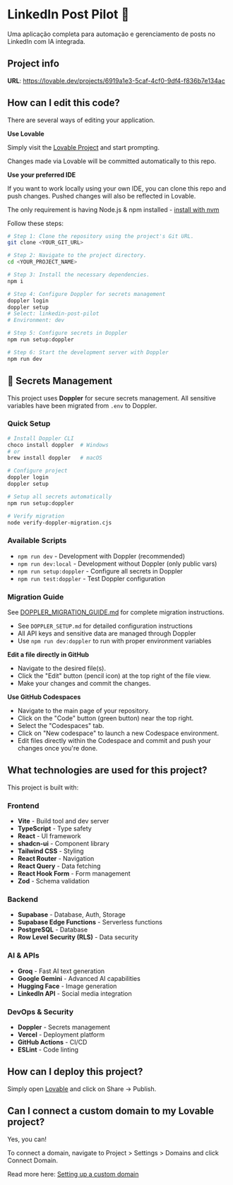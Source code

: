 # LinkedIn Post Pilot 🚀

Uma aplicação completa para automação e gerenciamento de posts no LinkedIn com IA integrada.

## Project info

**URL**: https://lovable.dev/projects/6919a1e3-5caf-4cf0-9df4-f836b7e134ac

## How can I edit this code?

There are several ways of editing your application.

**Use Lovable**

Simply visit the [Lovable Project](https://lovable.dev/projects/6919a1e3-5caf-4cf0-9df4-f836b7e134ac) and start prompting.

Changes made via Lovable will be committed automatically to this repo.

**Use your preferred IDE**

If you want to work locally using your own IDE, you can clone this repo and push changes. Pushed changes will also be reflected in Lovable.

The only requirement is having Node.js & npm installed - [install with nvm](https://github.com/nvm-sh/nvm#installing-and-updating)

Follow these steps:

```sh
# Step 1: Clone the repository using the project's Git URL.
git clone <YOUR_GIT_URL>

# Step 2: Navigate to the project directory.
cd <YOUR_PROJECT_NAME>

# Step 3: Install the necessary dependencies.
npm i

# Step 4: Configure Doppler for secrets management
doppler login
doppler setup
# Select: linkedin-post-pilot
# Environment: dev

# Step 5: Configure secrets in Doppler
npm run setup:doppler

# Step 6: Start the development server with Doppler
npm run dev
```

## 🔐 Secrets Management

This project uses **Doppler** for secure secrets management. All sensitive variables have been migrated from `.env` to Doppler.

### Quick Setup
```bash
# Install Doppler CLI
choco install doppler  # Windows
# or
brew install doppler   # macOS

# Configure project
doppler login
doppler setup

# Setup all secrets automatically
npm run setup:doppler

# Verify migration
node verify-doppler-migration.cjs
```

### Available Scripts
- `npm run dev` - Development with Doppler (recommended)
- `npm run dev:local` - Development without Doppler (only public vars)
- `npm run setup:doppler` - Configure all secrets in Doppler
- `npm run test:doppler` - Test Doppler configuration

### Migration Guide
See [DOPPLER_MIGRATION_GUIDE.md](./DOPPLER_MIGRATION_GUIDE.md) for complete migration instructions.

- See `DOPPLER_SETUP.md` for detailed configuration instructions
- All API keys and sensitive data are managed through Doppler
- Use `npm run dev:doppler` to run with proper environment variables

**Edit a file directly in GitHub**

- Navigate to the desired file(s).
- Click the "Edit" button (pencil icon) at the top right of the file view.
- Make your changes and commit the changes.

**Use GitHub Codespaces**

- Navigate to the main page of your repository.
- Click on the "Code" button (green button) near the top right.
- Select the "Codespaces" tab.
- Click on "New codespace" to launch a new Codespace environment.
- Edit files directly within the Codespace and commit and push your changes once you're done.

## What technologies are used for this project?

This project is built with:

### Frontend
- **Vite** - Build tool and dev server
- **TypeScript** - Type safety
- **React** - UI framework
- **shadcn-ui** - Component library
- **Tailwind CSS** - Styling
- **React Router** - Navigation
- **React Query** - Data fetching
- **React Hook Form** - Form management
- **Zod** - Schema validation

### Backend
- **Supabase** - Database, Auth, Storage
- **Supabase Edge Functions** - Serverless functions
- **PostgreSQL** - Database
- **Row Level Security (RLS)** - Data security

### AI & APIs
- **Groq** - Fast AI text generation
- **Google Gemini** - Advanced AI capabilities
- **Hugging Face** - Image generation
- **LinkedIn API** - Social media integration

### DevOps & Security
- **Doppler** - Secrets management
- **Vercel** - Deployment platform
- **GitHub Actions** - CI/CD
- **ESLint** - Code linting

## How can I deploy this project?

Simply open [Lovable](https://lovable.dev/projects/6919a1e3-5caf-4cf0-9df4-f836b7e134ac) and click on Share -> Publish.

## Can I connect a custom domain to my Lovable project?

Yes, you can!

To connect a domain, navigate to Project > Settings > Domains and click Connect Domain.

Read more here: [Setting up a custom domain](https://docs.lovable.dev/tips-tricks/custom-domain#step-by-step-guide)
